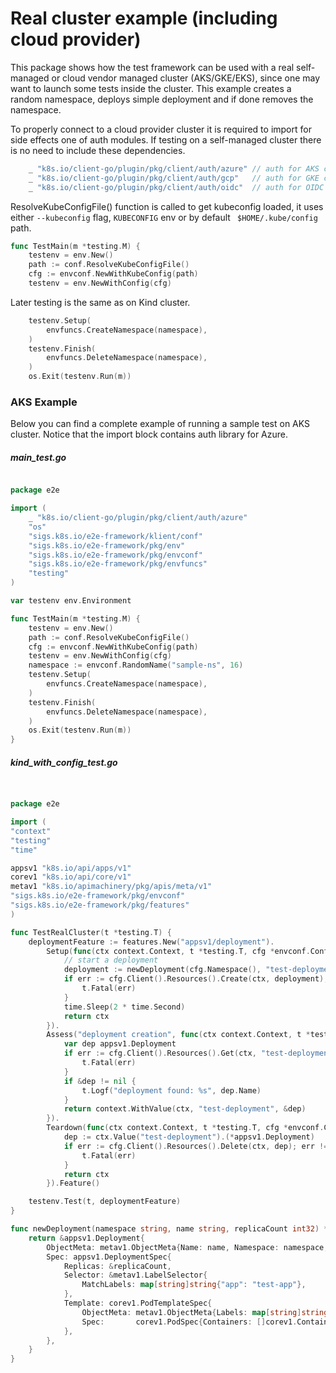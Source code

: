 # Real cluster example (including cloud provider)

This package shows how the test framework can be used with a real self-managed or cloud vendor managed cluster (AKS/GKE/EKS), since one may want to launch some tests inside the cluster. This example creates a random namespace, deploys simple deployment and if done removes the namespace.

To properly connect to a cloud provider cluster it is required to import for side effects one of auth modules. If testing on a self-managed cluster there is no need to include these dependencies.
```go
	_ "k8s.io/client-go/plugin/pkg/client/auth/azure" // auth for AKS clusters
	_ "k8s.io/client-go/plugin/pkg/client/auth/gcp"   // auth for GKE clusters
	_ "k8s.io/client-go/plugin/pkg/client/auth/oidc"  // auth for OIDC (EKS)
```

ResolveKubeConfigFile() function is called to get kubeconfig loaded, it uses either `--kubeconfig` flag, `KUBECONFIG` env or by default ` $HOME/.kube/config` path.

```go
func TestMain(m *testing.M) {
	testenv = env.New()
	path := conf.ResolveKubeConfigFile()
	cfg := envconf.NewWithKubeConfig(path)
	testenv = env.NewWithConfig(cfg)
```

Later testing is the same as on Kind cluster.

```go
	testenv.Setup(
		envfuncs.CreateNamespace(namespace),
	)
	testenv.Finish(
		envfuncs.DeleteNamespace(namespace),
	)
	os.Exit(testenv.Run(m))
```

### AKS Example

Below you can find a complete example of running a sample test on AKS cluster. Notice that the import block contains auth library for Azure. 

##### main_test.go

```go

package e2e

import (
	_ "k8s.io/client-go/plugin/pkg/client/auth/azure"
	"os"
	"sigs.k8s.io/e2e-framework/klient/conf"
	"sigs.k8s.io/e2e-framework/pkg/env"
	"sigs.k8s.io/e2e-framework/pkg/envconf"
	"sigs.k8s.io/e2e-framework/pkg/envfuncs"
	"testing"
)

var testenv env.Environment

func TestMain(m *testing.M) {
	testenv = env.New()
	path := conf.ResolveKubeConfigFile()
	cfg := envconf.NewWithKubeConfig(path)
	testenv = env.NewWithConfig(cfg)
	namespace := envconf.RandomName("sample-ns", 16)
	testenv.Setup(
		envfuncs.CreateNamespace(namespace),
	)
	testenv.Finish(
		envfuncs.DeleteNamespace(namespace),
	)
	os.Exit(testenv.Run(m))
}
```
##### kind_with_config_test.go

```go


package e2e

import (
"context"
"testing"
"time"

appsv1 "k8s.io/api/apps/v1"
corev1 "k8s.io/api/core/v1"
metav1 "k8s.io/apimachinery/pkg/apis/meta/v1"
"sigs.k8s.io/e2e-framework/pkg/envconf"
"sigs.k8s.io/e2e-framework/pkg/features"
)

func TestRealCluster(t *testing.T) {
	deploymentFeature := features.New("appsv1/deployment").
		Setup(func(ctx context.Context, t *testing.T, cfg *envconf.Config) context.Context {
			// start a deployment
			deployment := newDeployment(cfg.Namespace(), "test-deployment", 1)
			if err := cfg.Client().Resources().Create(ctx, deployment); err != nil {
				t.Fatal(err)
			}
			time.Sleep(2 * time.Second)
			return ctx
		}).
		Assess("deployment creation", func(ctx context.Context, t *testing.T, cfg *envconf.Config) context.Context {
			var dep appsv1.Deployment
			if err := cfg.Client().Resources().Get(ctx, "test-deployment", cfg.Namespace(), &dep); err != nil {
				t.Fatal(err)
			}
			if &dep != nil {
				t.Logf("deployment found: %s", dep.Name)
			}
			return context.WithValue(ctx, "test-deployment", &dep)
		}).
		Teardown(func(ctx context.Context, t *testing.T, cfg *envconf.Config) context.Context {
			dep := ctx.Value("test-deployment").(*appsv1.Deployment)
			if err := cfg.Client().Resources().Delete(ctx, dep); err != nil {
				t.Fatal(err)
			}
			return ctx
		}).Feature()

	testenv.Test(t, deploymentFeature)
}

func newDeployment(namespace string, name string, replicaCount int32) *appsv1.Deployment {
	return &appsv1.Deployment{
		ObjectMeta: metav1.ObjectMeta{Name: name, Namespace: namespace, Labels: map[string]string{"app": "test-app"}},
		Spec: appsv1.DeploymentSpec{
			Replicas: &replicaCount,
			Selector: &metav1.LabelSelector{
				MatchLabels: map[string]string{"app": "test-app"},
			},
			Template: corev1.PodTemplateSpec{
				ObjectMeta: metav1.ObjectMeta{Labels: map[string]string{"app": "test-app"}},
				Spec:       corev1.PodSpec{Containers: []corev1.Container{{Name: "nginx", Image: "nginx"}}},
			},
		},
	}
}

```
